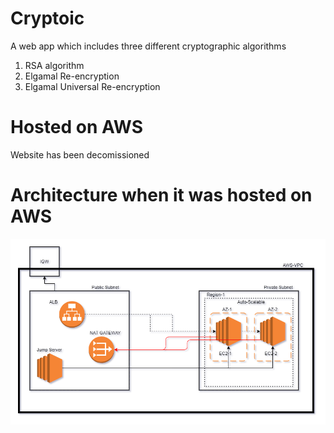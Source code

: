 # Cryptoic
A web app which includes three different cryptographic algorithms
1. RSA algorithm
2. Elgamal Re-encryption
3. Elgamal Universal Re-encryption


# Hosted on AWS
Website has been decomissioned

# Architecture when it was hosted on AWS
![Current Architecture](https://github.com/irahulgulati/Cryptoic/blob/master/Architecture.png)